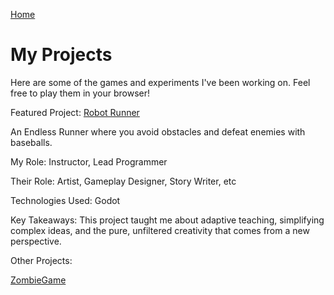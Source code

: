 [Home](index.md)

# My Projects
Here are some of the games and experiments I've been working on. Feel free to play them in your browser!

Featured Project: [Robot Runner](WebZip)

An Endless Runner where you avoid obstacles and defeat enemies with baseballs.

My Role: Instructor, Lead Programmer

Their Role: Artist, Gameplay Designer, Story Writer, etc

Technologies Used: Godot

Key Takeaways: This project taught me about adaptive teaching, simplifying complex ideas, and the pure, unfiltered creativity that comes from a new perspective.

Other Projects:

[ZombieGame](ZombieGame)
